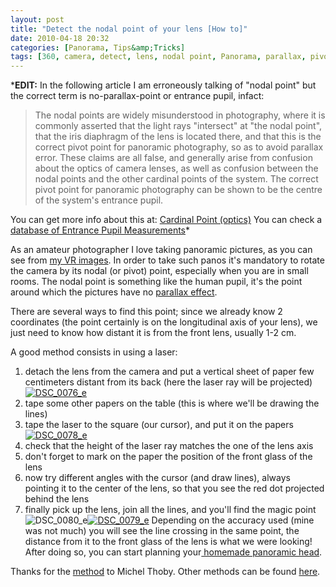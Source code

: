 ```yaml
---
layout: post
title: "Detect the nodal point of your lens [How to]"
date: 2010-04-18 20:32
categories: [Panorama, Tips&amp;Tricks]
tags: [360, camera, detect, lens, nodal point, Panorama, parallax, pivot point, rotation point]
---
```

***EDIT:** In the following article I am erroneously talking of "nodal point" but the correct term is no-parallax-point or entrance pupil, infact:


> The nodal points are widely misunderstood in photography, where it is commonly asserted that the light rays "intersect" at "the nodal point", that the iris diaphragm of the lens is located there, and that this is the correct pivot point for panoramic photography, so as to avoid parallax  error. These claims are all false, and generally arise from confusion about the optics of camera lenses, as well as confusion between the nodal points and the other cardinal points of the system. The correct pivot point for panoramic photography can be shown to be the centre of the system's entrance pupil.


You can get more info about this at: [Cardinal Point (optics)](http://en.wikipedia.org/wiki/Cardinal_point_%28optics%29)
You can check a [database of Entrance Pupil Measurements](http://wiki.panotools.org/Entrance_Pupil_Database)*

As an amateur photographer I love taking panoramic pictures, as you can see from [my VR images](https://www.google.com/maps/contrib/100316409139267860520/photos/). In order to take such panos it's mandatory to rotate the camera by its nodal (or pivot) point, especially when you are in small rooms. The nodal point is something like the human pupil, it's the point around which the pictures have no [parallax effect](http://en.wikipedia.org/wiki/Parallax).

There are several ways to find this point; since we already know 2 coordinates (the point certainly is on the longitudinal axis of your lens), we just need to know how distant it is from the front lens, usually 1-2 cm.

A good method consists in using a laser:


1.  detach the lens from the camera and put a vertical sheet of paper few centimeters distant from its back (here the laser ray will be projected)[![DSC_0076_e](/assets/2010/04/DSC_0076_e-650x493.jpg "DSC_0076_e")](/assets/2010/04/DSC_0076_e.jpg)
2.  tape some other papers on the table (this is where we'll be drawing the lines)
3.  tape the laser to the square (our cursor), and put it on the papers[![DSC_0078_e](/assets/2010/04/DSC_0078_e-650x359.jpg "DSC_0078_e")](/assets/2010/04/DSC_0078_e.jpg)
4.  check that the height of the laser ray matches the one of the lens axis
5.  don't forget to mark on the paper the position of the front glass of the lens
6.  now try different angles with the cursor (and draw lines), always pointing it to the center of the lens, so that you see the red dot projected behind the lens
7.  finally pick up the lens, join all the lines, and you'll find the magic point![![DSC_0080_e](/assets/2010/04/DSC_0080_e-300x200.jpg "DSC_0080_e")](/assets/2010/04/DSC_0080_e.jpg)[![DSC_0079_e](/assets/2010/04/DSC_0079_e.jpg "DSC_0079_e")](/assets/2010/04/DSC_0079_e.jpg)
Depending on the accuracy used (mine was not much) you will see the line crossing in the same point, the distance from it to the front glass of the lens is what we were looking! 
After doing so, you can start planning your[ homemade panoramic head](http://teocomi.com/build-your-own-pano-head/).

Thanks for the [method](http://michel.thoby.free.fr/SIGMA8mm/Alpha%20test%20300D/Nodal%20point%20of%20SIGMA%208mm.html) to Michel Thoby. Other methods can be found [here](http://michel.thoby.free.fr/Liste-experiments.html).
